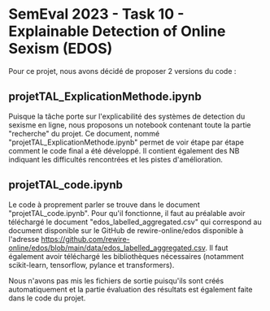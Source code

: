 # SemEval 2023 - Task 10 - Explainable Detection of Online Sexism (EDOS)

Pour ce projet, nous avons décidé de proposer 2 versions du code :

## projetTAL_ExplicationMethode.ipynb
Puisque la tâche porte sur l'explicabilité des systèmes de detection du sexisme en ligne, nous proposons un notebook contenant toute la partie "recherche" du projet.
Ce document, nommé "projetTAL_ExplicationMethode.ipynb" permet de voir étape par étape comment le code final a été développé. 
Il contient également des NB indiquant les difficultés rencontrées et les pistes d'amélioration.

## projetTAL_code.ipynb
Le code à proprement parler se trouve dans le document "projetTAL_code.ipynb".
Pour qu'il fonctionne, il faut au préalable avoir téléchargé le document "edos_labelled_aggregated.csv" qui correspond au document disponible sur le GitHub de rewire-online/edos disponible à l'adresse https://github.com/rewire-online/edos/blob/main/data/edos_labelled_aggregated.csv.
Il faut également avoir téléchargé les bibliothèques nécessaires (notamment scikit-learn, tensorflow, pylance et transformers).

Nous n'avons pas mis les fichiers de sortie puisqu'ils sont créés automatiquement et la partie évaluation des résultats est également faite dans le code du projet.



